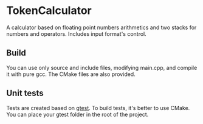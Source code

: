 # TokenCalculator
 A calculator based on floating point numbers arithmetics and two stacks for numbers and operators. Includes input format's control.

## Build
 You can use only source and include files, modifying main.cpp, and compile it with pure gcc. The CMake files are also provided.
 
## Unit tests
 Tests are created based on [gtest](https://github.com/google/googletest/tree/master/googletest). To build tests, it's better to use CMake.
 You can place your gtest folder in the root of the project. 
